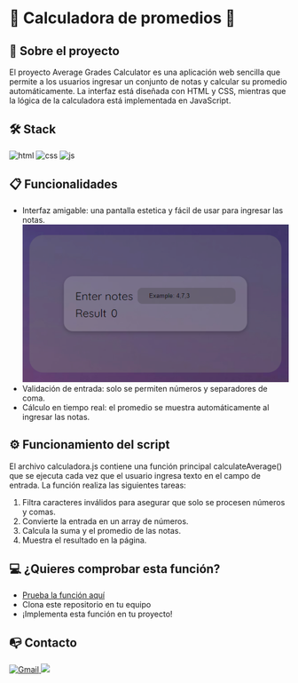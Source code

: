 # 🧮 Calculadora de promedios 🧮

## 📜 Sobre el proyecto 

El proyecto Average Grades Calculator es una aplicación web sencilla que permite a los usuarios ingresar un conjunto de notas y calcular su promedio automáticamente. La interfaz está diseñada con HTML y CSS, mientras que la lógica de la calculadora está implementada en JavaScript.


## 🛠️ Stack 

![html](https://img.shields.io/badge/html5-orange?logo=html5) ![css](https://img.shields.io/badge/CSS3-blue?logo=CSS3) ![js](https://img.shields.io/badge/JavaScript-yellow?logo=JavaScript) 


## 📋 Funcionalidades 


+ Interfaz amigable: una pantalla estetica y fácil de usar para ingresar las notas.
![Imagen del código que convierte de Celsius a Fahrenheit](./img/promedio.png)
+ Validación de entrada: solo se permiten números y separadores de coma.
+ Cálculo en tiempo real: el promedio se muestra automáticamente al ingresar las notas.

## ⚙️ Funcionamiento del script

El archivo calculadora.js contiene una función principal calculateAverage() que se ejecuta cada vez que el usuario ingresa texto en el campo de entrada. La función realiza las siguientes tareas:

1. Filtra caracteres inválidos para asegurar que solo se procesen números y comas.
2. Convierte la entrada en un array de números.
3. Calcula la suma y el promedio de las notas.
4. Muestra el resultado en la página.

## 💻 ¿Quieres comprobar esta función? 

- [Prueba la función aquí](https://abrahamgalvezv.github.io/Calculate_Average/)
- Clona este repositorio en tu equipo
- ¡Implementa esta función en tu proyecto! 

## 📭 Contacto 

<a href="mailto:abraham.galvez.vives@gmail.com">
  <img src="https://img.shields.io/badge/Gmail-C6362C?style=for-the-badge&logo=gmail&logoColor=white" alt="Gmail" target="_blank" />
</a>
<a href="https://www.linkedin.com/in/abraham-g%C3%A0lvez-vives-952aa32b2/" target="_blank"><img src="https://img.shields.io/badge/-LinkedIn-%230077B5?style=for-the-badge&logo=linkedin&logoColor=white" target="_blank"></a> 
</p>

